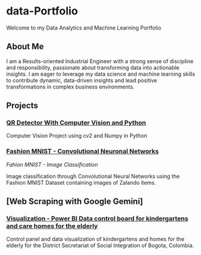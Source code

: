 # data-Portfolio

Welcome to my Data Analytics and Machine Learning Portfolio 

## About Me

I am a Results-oriented Industrial Engineer with a strong sense of discipline and responsibility, passionate about transforming data into actionable insights. I am eager to leverage my data science and machine learning skills to contribute dynamic, data-driven insights and lead positive transformations in complex business environments.

## Projects 

### [QR Detector With Computer Vision and Python ](https://github.com/catalina-lozano/QR-detector)

Computer Vision Project using cv2 and Numpy in Python

### [Fashion MNIST - Convolutional Neuronal Networks](https://github.com/catalina-lozano/Fashion-CNN)

_Fahion MNIST - Image Classification_

Image classification through Convolutional Neural Networks using the Fashion MNIST Dataset containing images of Zalando items.

## [Web Scraping with Google Gemini]

### [Visualization - Power BI Data control board for kindergartens and care homes for the elderly](https://bit.ly/3LMPZDQ)

Control panel and data visualization of kindergartens and homes for the elderly for the District Secretariat of Social Integration of Bogota, Colombia.
